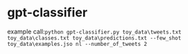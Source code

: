 # gpt-classifier
example call:```python gpt-classifier.py toy_data\tweets.txt toy_data\classes.txt toy_data\predictions.txt --few_shot toy_data\examples.jso
nl --number_of_tweets 2```